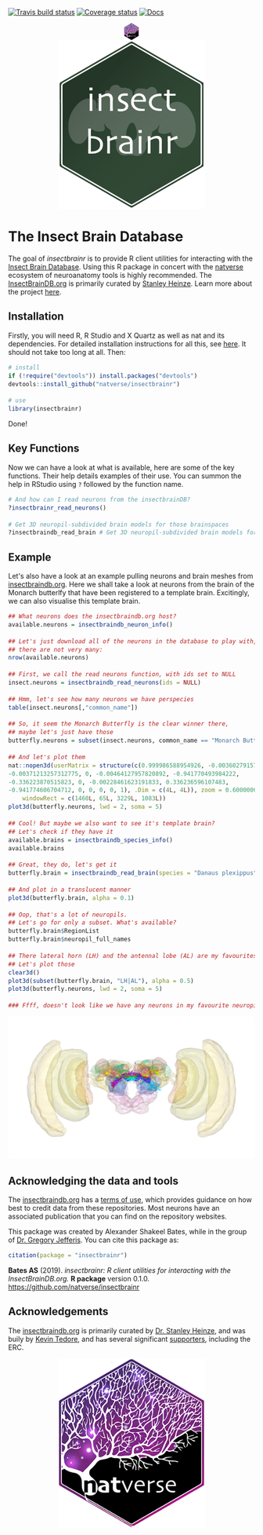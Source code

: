 <!-- README.md is generated from README.Rmd. Please edit that file -->
[![Travis build status](https://travis-ci.org/natverse/insectbrainr.svg?branch=master)](https://travis-ci.org/natverse/insectbrainr) [![Coverage status](https://codecov.io/gh/natverse/insectbrainr/branch/master/graph/badge.svg)](https://codecov.io/github/natverse/insectbrainr?branch=master) [![Docs](https://img.shields.io/badge/docs-100%25-brightgreen.svg)](http://jefferislab.github.io/insectbrainr/reference/)

<img src="https://raw.githubusercontent.com/natverse/insectbrainr/master/inst/images/hex-natverse_logo.png" width="30px" style="display: block; margin: auto;" />

<img src="https://raw.githubusercontent.com/natverse/insectbrainr/master/inst/images/hex-insectbrainr.png" width="300px" style="display: block; margin: auto;" />

The Insect Brain Database
=========================

The goal of *insectbrainr* is to provide R client utilities for interacting with the [Insect Brain Database](https://insectbraindb.org/app/). Using this R package in concert with the [natverse](https://github.com/natverse/natverse) ecosystem of neuroanatomy tools is highly recommended. The [InsectBrainDB.org](https://insectbraindb.org/app/) is primarily curated by [Stanley Heinze](https://www.biology.lu.se/stanley-heinze). Learn more about the project [here](https://insectbraindb.org/app/about).

Installation
------------

Firstly, you will need R, R Studio and X Quartz as well as nat and its dependencies. For detailed installation instructions for all this, see [here](https://jefferis.github.io/nat/articles/Installation.html). It should not take too long at all. Then:

``` r
# install
if (!require("devtools")) install.packages("devtools")
devtools::install_github("natverse/insectbrainr")

# use 
library(insectbrainr)
```

Done!

Key Functions
-------------

Now we can have a look at what is available, here are some of the key functions. Their help details examples of their use. You can summon the help in RStudio using `?` followed by the function name.

``` r
# And how can I read neurons from the insectbrainDB?
?insectbrainr_read_neurons()

# Get 3D neuropil-subdivided brain models for those brainspaces
?insectbraindb_read_brain # Get 3D neuropil-subdivided brain models for those brainspaces
```

Example
-------

Let's also have a look at an example pulling neurons and brain meshes from [insectbraindb.org](https://insectbraindb.org/app/). Here we shall take a look at neurons from the brain of the Monarch butterlfy that have been registered to a template brain. Excitingly, we can also visualise this template brain.

``` r
## What neurons does the insectbraindb.org host?
available.neurons = insectbraindb_neuron_info()

## Let's just download all of the neurons in the database to play with,
## there are not very many:
nrow(available.neurons)

## First, we call the read neurons function, with ids set to NULL
insect.neurons = insectbraindb_read_neurons(ids = NULL)

## Hmm, let's see how many neurons we have perspecies
table(insect.neurons[,"common_name"])

## So, it seem the Monarch Butterfly is the clear winner there, 
## maybe let's just have those
butterfly.neurons = subset(insect.neurons, common_name == "Monarch Butterfly")

## And let's plot them
nat::nopen3d(userMatrix = structure(c(0.999986588954926, -0.00360279157757759, 
-0.00371213257312775, 0, -0.00464127957820892, -0.941770493984222, 
-0.336223870515823, 0, -0.00228461623191833, 0.336236596107483, 
-0.941774606704712, 0, 0, 0, 0, 1), .Dim = c(4L, 4L)), zoom = 0.600000023841858, 
    windowRect = c(1460L, 65L, 3229L, 1083L))
plot3d(butterfly.neurons, lwd = 2, soma = 5)

## Cool! But maybe we also want to see it's template brain? 
## Let's check if they have it
available.brains = insectbraindb_species_info()
available.brains

## Great, they do, let's get it
butterfly.brain = insectbraindb_read_brain(species = "Danaus plexippus")

## And plot in a translucent manner
plot3d(butterfly.brain, alpha = 0.1)

## Oop, that's a lot of neuropils. 
## Let's go for only a subset. What's available?
butterfly.brain$RegionList
butterfly.brain$neuropil_full_names

## There lateral horn (LH) and the antennal lobe (AL) are my favourites.
## Let's plot those
clear3d()
plot3d(subset(butterfly.brain, "LH|AL"), alpha = 0.5)
plot3d(butterfly.neurons, lwd = 2, soma = 5)

### Ffff, doesn't look like we have any neurons in my favourite neuropils :(
```

![butterfly\_brain\_neurons](https://raw.githubusercontent.com/natverse/insectbrainr/master/inst/images/butterfly_brain_neurons.png)

Acknowledging the data and tools
--------------------------------

The [insectbraindb.org](https://insectbraindb.org/) has a [terms of use](https://insectbraindb.org/app/terms), which provides guidance on how best to credit data from these repositories. Most neurons have an associated publication that you can find on the repository websites.

This package was created by Alexander Shakeel Bates, while in the group of [Dr. Gregory Jefferis](https://en.wikipedia.org/wiki/Gregory_Jefferis). You can cite this package as:

``` r
citation(package = "insectbrainr")
```

**Bates AS** (2019). *insectbrainr: R client utilities for interacting with the InsectBrainDB.org.* **R package** version 0.1.0. <https://github.com/natverse/insectbrainr>

Acknowledgements
----------------

The [insectbraindb.org](https://insectbraindb.org/app/) is primarily curated by [Dr. Stanley Heinze](https://www.biology.lu.se/stanley-heinze), and was buily by [Kevin Tedore](https://tedore.com/), and has several significant [supporters](https://insectbraindb.org/app/), including the ERC.

<img src="https://raw.githubusercontent.com/natverse/insectbrainr/master/inst/images/hex-natverse_logo.png" width="300px" style="display: block; margin: auto;" />
